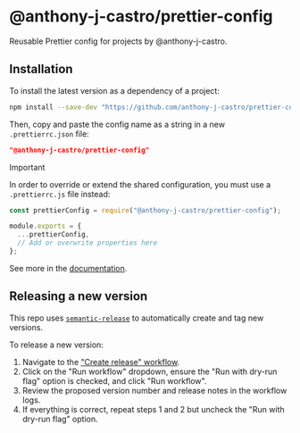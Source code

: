 # @anthony-j-castro/prettier-config

Reusable Prettier config for projects by @anthony-j-castro.

## Installation

To install the latest version as a dependency of a project:

```bash
npm install --save-dev "https://github.com/anthony-j-castro/prettier-config.git#semver:1.0.0"
```

Then, copy and paste the config name as a string in a new `.prettierrc.json`
file:

```json
"@anthony-j-castro/prettier-config"
```

> [!IMPORTANT]  
> In order to override or extend the shared configuration, you must use a
> `.prettierrc.js` file instead:
>
> ```js
> const prettierConfig = require("@anthony-j-castro/prettier-config");
>
> module.exports = {
>   ...prettierConfig,
>   // Add or overwrite properties here
> };
> ```
>
> See more in the
> [documentation](https://prettier.io/docs/en/configuration.html#sharing-configurations).

## Releasing a new version

This repo uses
[`semantic-release`](https://github.com/semantic-release/semantic-release) to
automatically create and tag new versions.

To release a new version:

1. Navigate to the
   ["Create release" workflow](https://github.com/anthony-j-castro/prettier-config/actions/workflows/release.yml).
2. Click on the "Run workflow" dropdown, ensure the "Run with dry-run flag"
   option is checked, and click "Run workflow".
3. Review the proposed version number and release notes in the workflow logs.
4. If everything is correct, repeat steps 1 and 2 but uncheck the "Run with
   dry-run flag" option.
